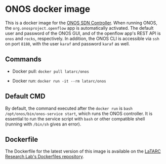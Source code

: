 # ONOS docker image

This is a docker image for the [ONOS SDN Controller](https://www.opennetworking.org/onos/).
When running ONOS, the `org.onosproject.openflow` app is automatically activated. The default user and password of the ONOS GUI,
and of the openflow app's REST API is `onos` and `rocks`, respectively.
In addition, the ONOS CLI is accessible via `ssh` on port `8180`, with the user `karaf` and password `karaf` as well.

## Commands

- Docker pull:
`docker pull latarc/onos`

- Docker run:
`docker run -it --rm latarc/onos`

## Default CMD

By default, the command executed after the `docker run` is `bash /opt/onos/bin/onos-service start`, which runs the ONOS controller. It is essential to run the service script with `bash` or other compatible shell (running with `/bin/sh` gives an error).

## Dockerfile

The Dockerfile for the latest version of this image is available on the [LaTARC Research Lab's Dockerfiles repository](https://github.com/latarc/dockerfiles).
